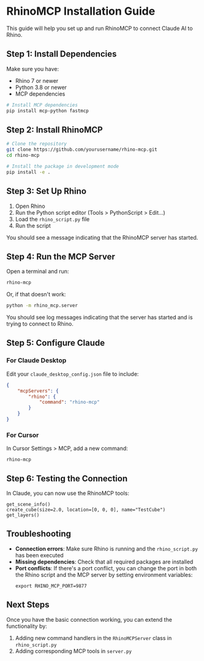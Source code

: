 # RhinoMCP Installation Guide

This guide will help you set up and run RhinoMCP to connect Claude AI to Rhino.

## Step 1: Install Dependencies

Make sure you have:
- Rhino 7 or newer
- Python 3.8 or newer
- MCP dependencies

```bash
# Install MCP dependencies
pip install mcp-python fastmcp
```

## Step 2: Install RhinoMCP

```bash
# Clone the repository
git clone https://github.com/yourusername/rhino-mcp.git
cd rhino-mcp

# Install the package in development mode
pip install -e .
```

## Step 3: Set Up Rhino

1. Open Rhino
2. Run the Python script editor (Tools > PythonScript > Edit...)
3. Load the `rhino_script.py` file
4. Run the script

You should see a message indicating that the RhinoMCP server has started.

## Step 4: Run the MCP Server

Open a terminal and run:

```bash
rhino-mcp
```

Or, if that doesn't work:

```bash
python -m rhino_mcp.server
```

You should see log messages indicating that the server has started and is trying to connect to Rhino.

## Step 5: Configure Claude

### For Claude Desktop

Edit your `claude_desktop_config.json` file to include:

```json
{
    "mcpServers": {
        "rhino": {
            "command": "rhino-mcp"
        }
    }
}
```

### For Cursor

In Cursor Settings > MCP, add a new command:

```
rhino-mcp
```

## Step 6: Testing the Connection

In Claude, you can now use the RhinoMCP tools:

```
get_scene_info()
create_cube(size=2.0, location=[0, 0, 0], name="TestCube")
get_layers()
```

## Troubleshooting

- **Connection errors**: Make sure Rhino is running and the `rhino_script.py` has been executed
- **Missing dependencies**: Check that all required packages are installed
- **Port conflicts**: If there's a port conflict, you can change the port in both the Rhino script and the MCP server by setting environment variables:
  ```
  export RHINO_MCP_PORT=9877
  ```

## Next Steps

Once you have the basic connection working, you can extend the functionality by:

1. Adding new command handlers in the `RhinoMCPServer` class in `rhino_script.py`
2. Adding corresponding MCP tools in `server.py` 